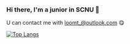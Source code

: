 ### Hi there, I'm a junior in SCNU 👋
U can contact me with <loomt_@outlook.com> 😋

[![Top Langs](https://github-readme-stats.vercel.app/api/top-langs/?username=loomts&layout=compact)](https://github.com/loomts/github-readme-stats)
